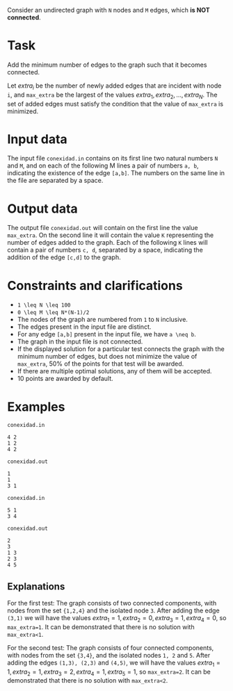 
Consider an undirected graph with `N` nodes and `M` edges, which **is NOT connected**.

# Task
Add the minimum number of edges to the graph such that it becomes connected.

Let $extra_i$ be the number of newly added edges that are incident with node `i`, and `max_extra` be the largest of the values $extra_1, extra_2, \ldots, extra_N$. The set of added edges must satisfy the condition that the value of `max_extra` is minimized.

# Input data
The input file `conexidad.in` contains on its first line two natural numbers `N` and `M`, and on each of the following M lines a pair of numbers `a, b`, indicating the existence of the edge `[a,b]`. The numbers on the same line in the file are separated by a space.

# Output data
The output file `conexidad.out` will contain on the first line the value `max_extra`. On the second line it will contain the value `K` representing the number of edges added to the graph. Each of the following `K` lines will contain a pair of numbers `c, d`, separated by a space, indicating the addition of the edge `[c,d]` to the graph.

# Constraints and clarifications
* `1 \leq N \leq 100`
* `0 \leq M \leq N*(N-1)/2`
* The nodes of the graph are numbered from `1` to `N` inclusive.
* The edges present in the input file are distinct.
* For any edge `[a,b]` present in the input file, we have `a \neq b`.
* The graph in the input file is not connected.
* If the displayed solution for a particular test connects the graph with the minimum number of edges, but does not minimize the value of `max_extra`, 50% of the points for that test will be awarded.
* If there are multiple optimal solutions, any of them will be accepted.
* 10 points are awarded by default.

# Examples

`conexidad.in`
```
4 2
1 2
4 2
```

`conexidad.out`
```
1
1
3 1
```

`conexidad.in`
```
5 1
3 4
```

`conexidad.out`
```
2
3
1 3
2 3
4 5
```

Explanations
---

For the first test:
The graph consists of two connected components, with nodes from the set `{1,2,4}` and the isolated node `3`.
After adding the edge `(3,1)` we will have the values $extra_1=1, extra_2=0, extra_3=1, extra_4=0$, so `max_extra=1`.
It can be demonstrated that there is no solution with `max_extra<1`.

For the second test:
The graph consists of four connected components, with nodes from the set `{3,4}`, and the isolated nodes `1, 2` and `5`.
After adding the edges `(1,3), (2,3)` and `(4,5)`, we will have the values $extra_1=1, extra_2=1, extra_3=2, extra_4=1, extra_5=1$, so `max_extra=2`.
It can be demonstrated that there is no solution with `max_extra<2`.
